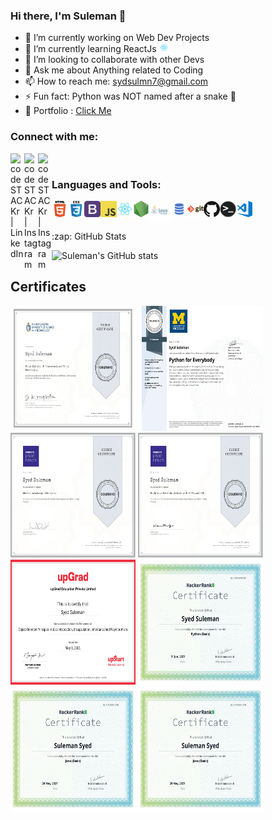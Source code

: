 ### Hi there, I'm Suleman 👋


- 🔭 I’m currently working on Web Dev Projects
- 🌱 I’m currently learning ReactJs [<img align="" alt="React" width="15px" src="https://raw.githubusercontent.com/github/explore/80688e429a7d4ef2fca1e82350fe8e3517d3494d/topics/react/react.png" />]()
- 👯 I’m looking to collaborate with other Devs
- 💬 Ask me about Anything related to Coding
- 📫 How to reach me: [sydsulmn7@gmail.com](mailto:sydsulmn7@gmail.com)
- ⚡ Fun fact: Python was NOT named after a snake :snake:
- :red_circle: Portfolio : [Click Me](https://fsuleman2.github.io/portfolio_sul/)

### Connect with me:

[<img align="left" alt="codeSTACKr | LinkedIn" width="22px" src="https://cdn.jsdelivr.net/npm/simple-icons@v3/icons/linkedin.svg" />](https://www.linkedin.com/in/suleman-syed-8571b7191/)
[<img align="left" alt="codeSTACKr | Instagram" width="22px" src="https://cdn.jsdelivr.net/npm/simple-icons@v3/icons/instagram.svg" />](https://www.instagram.com/fsuleman2)
[<img align="left" alt="codeSTACKr | Instagram" width="22px" src="https://cdn.jsdelivr.net/npm/simple-icons@v3/icons/facebook.svg" />](https://www.facebook.com/fsuleman5121)

</br>

### Languages and Tools:

[<img align="left" alt="HTML5" width="26px" src="https://raw.githubusercontent.com/github/explore/80688e429a7d4ef2fca1e82350fe8e3517d3494d/topics/html/html.png" />]()
[<img align="left" alt="CSS3" width="26px" src="https://raw.githubusercontent.com/github/explore/80688e429a7d4ef2fca1e82350fe8e3517d3494d/topics/css/css.png" />]()
[<img align="left" alt="JavaScript" width="26px" src="https://raw.githubusercontent.com/github/explore/80688e429a7d4ef2fca1e82350fe8e3517d3494d/topics/bootstrap/bootstrap.png" />]()
[<img align="left" alt="JavaScript" width="26px" src="https://raw.githubusercontent.com/github/explore/80688e429a7d4ef2fca1e82350fe8e3517d3494d/topics/javascript/javascript.png" />]()
[<img align="left" alt="React" width="26px" src="https://raw.githubusercontent.com/github/explore/80688e429a7d4ef2fca1e82350fe8e3517d3494d/topics/react/react.png" />]()
[<img align="left" alt="Node.js" width="26px" src="https://raw.githubusercontent.com/github/explore/80688e429a7d4ef2fca1e82350fe8e3517d3494d/topics/nodejs/nodejs.png" />]()
[<img align="left" alt="Java" width="35px" src="https://raw.githubusercontent.com/github/explore/80688e429a7d4ef2fca1e82350fe8e3517d3494d/topics/java/java.png" />]()
[<img align="left" alt="SQL" width="26px" src="https://raw.githubusercontent.com/github/explore/80688e429a7d4ef2fca1e82350fe8e3517d3494d/topics/sql/sql.png" />]()
[<img align="left" alt="Git" width="26px" src="https://raw.githubusercontent.com/github/explore/80688e429a7d4ef2fca1e82350fe8e3517d3494d/topics/git/git.png" />]()
[<img align="left" alt="GitHub" width="26px" src="https://raw.githubusercontent.com/github/explore/78df643247d429f6cc873026c0622819ad797942/topics/github/github.png" />]()
[<img align="left" alt="Terminal" width="26px" src="https://raw.githubusercontent.com/github/explore/80688e429a7d4ef2fca1e82350fe8e3517d3494d/topics/terminal/terminal.png" />]()
[<img align="left" alt="Visual Studio Code" width="26px" src="https://raw.githubusercontent.com/github/explore/80688e429a7d4ef2fca1e82350fe8e3517d3494d/topics/visual-studio-code/visual-studio-code.png" />]()
</br>
</br>
  <summary>:zap: GitHub Stats</summary>

 ![Suleman's GitHub stats](https://github-readme-stats.vercel.app/api?username=fsuleman2&show_icons=true&theme=radical)
 
 ## Certificates
 
 <img src="https://github.com/fsuleman2/fsuleman2/blob/master/0001.jpg" width=200px height=200px> <img src="https://github.com/fsuleman2/fsuleman2/blob/master/0002.jpg" width=200px height=200px>  <img src="https://github.com/fsuleman2/fsuleman2/blob/master/0003.jpg" width=200px height=200px>  <img src="https://github.com/fsuleman2/fsuleman2/blob/master/0004.jpg" width=200px height=200px>  <img src="https://github.com/fsuleman2/fsuleman2/blob/master/0005.jpg" width=200px height=200px> <img src="https://github.com/fsuleman2/fsuleman2/blob/master/0006.jpg" width=200px height=200px> <img src="https://github.com/fsuleman2/fsuleman2/blob/master/0007.jpg" width=200px height=200px> <img src="https://github.com/fsuleman2/fsuleman2/blob/master/0007.jpg" width=200px height=200px>
